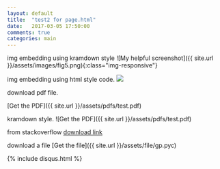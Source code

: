 ```yaml
---
layout: default
title:  "test2 for page.html"
date:   2017-03-05 17:50:00
comments: true
categories: main
---
```


img embedding using kramdown style
![My helpful screenshot]({{ site.url }}/assets/images/fig5.png){:class="img-responsive"}

img embedding using html style code.
<img src="{{ site.url }}/assets/images/fig5.png">

download pdf file.

[Get the PDF]({{ site.url }}/assets/pdfs/test.pdf)

kramdown style. 
![Get the PDF]({{ site.url }}/assets/pdfs/test.pdf)

from stackoverflow
[download link][1]

download a file
[Get the file]({{ site.url }}/assets/file/gp.pyc)

{% include disqus.html %}

[jekyll-gh]: https://github.com/mojombo/jekyll
[jekyll]:    http://jekyllrb.com
[naver]: http://www.naver.com/1
[1]: {{site.url}}/assets/pdfs/test.pdf
